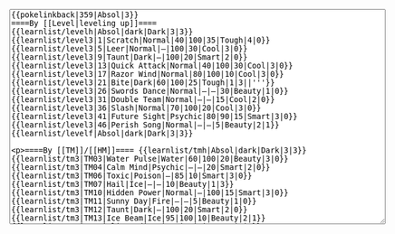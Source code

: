 </p><textarea readonly="" accesskey="," id="wpTextbox1" cols="80" rows="25" style="" class="mw-editfont-monospace" lang="en" dir="ltr" name="wpTextbox1">{{pokelinkback|359|Absol|3}}
====By [[Level|leveling up]]====
{{learnlist/levelh|Absol|dark|Dark|3|3}}
{{learnlist/level3|1|Scratch|Normal|40|100|35|Tough|4|0}}
{{learnlist/level3|5|Leer|Normal|—|100|30|Cool|3|0}}
{{learnlist/level3|9|Taunt|Dark|—|100|20|Smart|2|0}}
{{learnlist/level3|13|Quick Attack|Normal|40|100|30|Cool|3|0}}
{{learnlist/level3|17|Razor Wind|Normal|80|100|10|Cool|3|0}}
{{learnlist/level3|21|Bite|Dark|60|100|25|Tough|1|3||'''}}
{{learnlist/level3|26|Swords Dance|Normal|—|—|30|Beauty|1|0}}
{{learnlist/level3|31|Double Team|Normal|—|—|15|Cool|2|0}}
{{learnlist/level3|36|Slash|Normal|70|100|20|Cool|3|0}}
{{learnlist/level3|41|Future Sight|Psychic|80|90|15|Smart|3|0}}
{{learnlist/level3|46|Perish Song|Normal|—|—|5|Beauty|2|1}}
{{learnlist/levelf|Absol|dark|Dark|3|3}}

====By [[TM]]/[[HM]]====
{{learnlist/tmh|Absol|dark|Dark|3|3}}
{{learnlist/tm3|TM03|Water Pulse|Water|60|100|20|Beauty|3|0}}
{{learnlist/tm3|TM04|Calm Mind|Psychic|—|—|20|Smart|2|0}}
{{learnlist/tm3|TM06|Toxic|Poison|—|85|10|Smart|3|0}}
{{learnlist/tm3|TM07|Hail|Ice|—|—|10|Beauty|1|3}}
{{learnlist/tm3|TM10|Hidden Power|Normal|—|100|15|Smart|3|0}}
{{learnlist/tm3|TM11|Sunny Day|Fire|—|—|5|Beauty|1|0}}
{{learnlist/tm3|TM12|Taunt|Dark|—|100|20|Smart|2|0}}
{{learnlist/tm3|TM13|Ice Beam|Ice|95|100|10|Beauty|2|1}}
{{learnlist/tm3|TM14|Blizzard|Ice|120|70|5|Beauty|4|0}}
{{learnlist/tm3|TM15|Hyper Beam|Normal|150|90|5|Cool|4|4}}
{{learnlist/tm3|TM17|Protect|Normal|—|—|10|Cute|1|0}}
{{learnlist/tm3|TM18|Rain Dance|Water|—|—|5|Tough|1|0}}
{{learnlist/tm3|TM21|Frustration|Normal|—|100|20|Cute|1|0}}
{{learnlist/tm3|TM23|Iron Tail|Steel|100|75|15|Cool|1|4}}
{{learnlist/tm3|TM24|Thunderbolt|Electric|95|100|15|Cool|4|0}}
{{learnlist/tm3|TM25|Thunder|Electric|120|70|10|Cool|2|2}}
{{learnlist/tm3|TM27|Return|Normal|—|100|20|Cute|1|0}}
{{learnlist/tm3|TM30|Shadow Ball|Ghost|80|100|15|Smart|3|0}}
{{learnlist/tm3|TM32|Double Team|Normal|—|—|15|Cool|2|0}}
{{learnlist/tm3|TM34|Shock Wave|Electric|60|—|20|Cool|2|0}}
{{learnlist/tm3|TM35|Flamethrower|Fire|95|100|15|Beauty|4|0}}
{{learnlist/tm3|TM37|Sandstorm|Rock|—|—|10|Tough|3|0}}
{{learnlist/tm3|TM38|Fire Blast|Fire|120|85|5|Beauty|4|0}}
{{learnlist/tm3|TM40|Aerial Ace|Flying|60|—|20|Cool|2|0}}
{{learnlist/tm3|TM41|Torment|Dark|—|100|15|Tough|2|0}}
{{learnlist/tm3|TM42|Facade|Normal|70|100|20|Cute|2|0}}
{{learnlist/tm3|TM43|Secret Power|Normal|70|100|20|Smart|1|0}}
{{learnlist/tm3|TM44|Rest|Psychic|—|—|10|Cute|2|0}}
{{learnlist/tm3|TM45|Attract|Normal|—|100|15|Cute|2|0}}
{{learnlist/tm3|TM46|Thief|Dark|40|100|10|Tough|1|0||'''}}
{{learnlist/tm3|TM49|Snatch|Dark|—|—|10|Smart|2|1}}
{{learnlist/tm3|HM01|Cut|Normal|50|95|30|Cool|2|1}}
{{learnlist/tm3|HM04|Strength|Normal|80|100|15|Tough|2|1}}
{{learnlist/tm3|HM05|Flash|Normal|—|70|20|Beauty|3|0}}
{{learnlist/tm3|HM06|Rock Smash|Fighting|20|100|15|Tough|1|0}}
{{learnlist/tmf|Absol|dark|Dark|3|3}}

====By {{pkmn|breeding}}====
{{learnlist/breedh|Absol|dark|Dark|3|3}}
{{learnlist/breed3|{{MSP/3|133|Eevee}}{{MSP/3|190|Aipom}}{{MSP/3|203|Girafarig}}{{MSP/3|303|Mawile}}|Baton Pass|Normal|—|—|40|Cute|2|0}}
{{learnlist/breed3|{{MSP/3|324|Torkoal}}|Curse|???|—|—|10|Tough|3|0}}
{{learnlist/breed3|{{MSP/3|300|Skitty}}{{MSP/3|322|Numel}}{{MSP/3|323|Camerupt}}{{MSP/3|327|Spinda}}|Double-Edge|Normal|120|100|15|Tough|6|0}}
{{learnlist/breed3|{{MSP/3|052|Meowth}}{{MSP/3|053|Persian}}{{MSP/3|197|Umbreon}}{{MSP/3|215|Sneasel}}{{MSP/3|216|Teddiursa}}{{MSP/3|217|Ursaring}}&lt;br>{{MSP/3|228|Houndour}}{{MSP/3|229|Houndoom}}{{MSP/3|274|Nuzleaf}}{{MSP/3|287|Slakoth}}{{MSP/3|289|Slaking}}{{MSP/3|300|Skitty}}&lt;br>{{MSP/3|303|Mawile}}{{MSP/3|327|Spinda}}{{MSP/3|352|Kecleon}}|Faint Attack|Dark|60|—|20|Smart|2|0||'''}}
{{learnlist/breed3|{{MSP/3|325|Spoink}}{{MSP/3|326|Grumpig}}|Magic Coat|Psychic|—|—|15|Beauty|1|0}}
{{learnlist/breed3|{{MSP/3|352|Kecleon}}|Substitute|Normal|—|—|10|Smart|2|0}}
{{learnlist/breedf|Absol|dark|Dark|3|3}}

====By [[Move Tutor|tutoring]]====
{{learnlist/tutorh|Absol|dark|Dark|3|3}}
{{learnlist/tutor3|Body Slam|Normal|85|100|15|Tough|1|4|||yes|yes|yes}}
{{learnlist/tutor3|Counter|Fighting|—|100|20|Tough|2|0|||yes|yes|no}}
{{learnlist/tutor3|Double-Edge|Normal|120|100|15|Tough|6|0|||yes|yes|yes}}
{{learnlist/tutor3|Dream Eater|Psychic|100|100|15|Smart|2|2|||yes|yes|yes}}
{{learnlist/tutor3|Endure|Normal|—|—|10|Tough|2|0|||no|yes|no}}
{{learnlist/tutor3|Fury Cutter|Bug|10|95|20|Cool|3|0|||no|yes|no}}
{{learnlist/tutor3|Icy Wind|Ice|55|95|15|Beauty|1|3|||no|yes|yes}}
{{learnlist/tutor3|Mimic|Normal|—|—|10|Cute|1|0|||yes|yes|yes}}
{{learnlist/tutor3|Mud-Slap|Ground|20|100|10|Cute|2|1|||no|yes|no}}
{{learnlist/tutor3|Nightmare|Ghost|—|—|15|Smart|1|3|||no|no|yes}}
{{learnlist/tutor3|Psych Up|Normal|—|—|10|Smart|2|0|||no|yes|no}}
{{learnlist/tutor3|Rock Slide|Rock|75|90|10|Tough|1|3|||yes|yes|no}}
{{learnlist/tutor3|Sleep Talk|Normal|—|—|10|Cute|3|0|||no|yes|no}}
{{learnlist/tutor3|Snore|Normal|40|100|15|Cute|4|0|||no|yes|no}}
{{learnlist/tutor3|Substitute|Normal|—|—|10|Smart|2|0|||yes|yes|yes}}
{{learnlist/tutor3|Swagger|Normal|—|90|15|Cute|2|0|||no|yes|yes}}
{{learnlist/tutor3|Swift|Normal|60|—|20|Cool|2|0|||no|yes|no}}
{{learnlist/tutor3|Swords Dance|Normal|—|—|30|Beauty|1|0|||yes|yes|no}}
{{learnlist/tutor3|Thunder Wave|Electric|—|100|20|Cool|2|1|||yes|yes|yes}}
{{learnlist/tutorf|Absol|dark|Dark|3|3}}

====By {{pkmn2|event}}s====
{{learnlist/eventh|Absol|dark|Dark|3|3}}
{{learnlist/event3|{{DL|List of Japanese event Pokémon distributions in Generation III|Pokémon Stamp Ruby and Sapphire Absol|Pokémon Stamp Ruby and Sapphire}}|Taunt|Dark|—|100|20|Smart|2|0|||5}}
{{learnlist/event3|{{DL|List of Japanese event Pokémon distributions in Generation III|Wish Absol|Pokémon Center 5th Anniversary}}&lt;br>{{DL|List of Japanese event Pokémon distributions in Generation III|Pokémon Stamp Ruby and Sapphire Absol|Pokémon Stamp Ruby and Sapphire}}|Wish|Normal|—|—|10|Cute|3|0}}
{{learnlist/event3|{{DL|List of Japanese event Pokémon distributions in Generation III|Spite Absol|Pokémon Center 5th Anniversary}}|Spite|Ghost|—|100|10|Tough|1|0}}
{{learnlist/eventf|Absol|dark|Dark|3|3}}

====Special moves====
{{Shadow moves|359|48|Shadow Rush|--|--|--|Perish Song|Normal|Swords Dance|Normal|Slash|Normal|Faint Attack|Dark|Colo|dark|dark}}

[[it:Absol/Mosse apprese in terza generazione]]
[[zh:阿勃梭鲁/第三世代招式表]]

